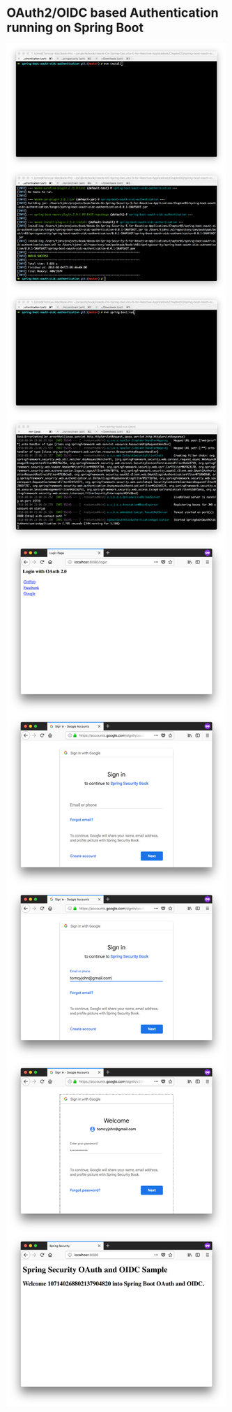 # OAuth2/OIDC based Authentication running on Spring Boot
<img src="../screenshots/3.1.png" alt="" align="center">  
  
<img src="../screenshots/3.2.png" alt="" align="center">  

<img src="../screenshots/3.3.png" alt="" align="center">  
  
<img src="../screenshots/3.4.png" alt="" align="center">  

<img src="../screenshots/3.5.png" alt="" align="center">  

<img src="../screenshots/3.6.png" alt="" align="center">  

<img src="../screenshots/3.7.png" alt="" align="center">  

<img src="../screenshots/3.8.png" alt="" align="center">  

<img src="../screenshots/3.9.png" alt="" align="center">  
